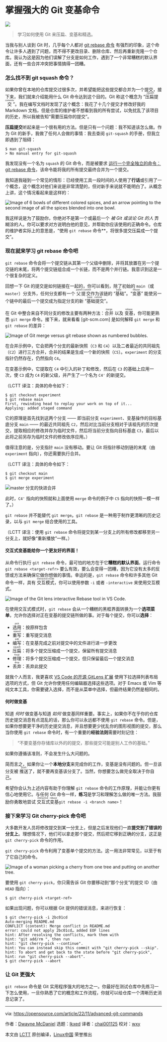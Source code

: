 [#]: subject: "Learn Git: 3 commands to level up your skill"
[#]: via: "https://opensource.com/article/22/11/advanced-git-commands"
[#]: author: "Dwayne McDaniel https://opensource.com/users/dwaynemcdaniel"
[#]: collector: "lkxed"
[#]: translator: "chai001125"
[#]: reviewer: "wxy"
[#]: publisher: "wxy"
[#]: url: "https://linux.cn/article-15324-1.html"

掌握强大的 Git 变基命令
======

![][0]

> 学习如何使用 Git 来压扁、变基和精选。

当我与别人谈到 Git 时，几乎每个人都对 [git rebase 命令][1] 有强烈的印象，这个命令让许多人遇到了问题，而不得不更改目录、删除仓库、然后再重新克隆一个仓库。我认为这是因为他们误解了分支是如何工作，遇到了一个非常糟糕的默认界面，还有一些合并冲突把事情搞得一团糟。

### 怎么找不到 git squash 命令？

如果你曾在本地的仓库提交过很多次，并希望能把这些提交都合并为一个提交，接下来，我们就来介绍能用什么 Git 命令达到这个目的。Git 称这个概念为 “<ruby>压扁提交<rt> squash commits </rt></ruby>”。我在编写文档时发现了这个概念：我花了十几个提交才修改好我的 Markdown 文档，但是仓库的维护者不想看到我的所有尝试，以免扰乱了该项目的历史，所以我被告知“需要压扁你的提交”。

**压扁提交**听起来是一个很有用的方法。但是只有一个问题：我不知道该怎么做。作为 Git 的新手，我做了任何人会做的事情：我去查阅 `git-squash` 的手册，但我立即遇到了阻碍：

```
$ man git-squash
> No manual entry for git-squash
```

我发现没有一个名为 `squash` 的 Git 命令，而是被要求 [运行一个完全独立的命令：git rebase 命令][2]，该命令能将我的所有提交最终合并为一个提交。

我知道我碰到一个常见的情形：已经使用工具一段时间的人使用了**行话**或引用了一个概念，这个概念对他们来说是非常清楚的，但对新手来说就不能明白了。从概念上讲，这个情况看起来是这样的：

![Image of 6 bowls of different colored spices, and an arrow pointing to the second image of all the spices blended into one bowl.][3]

我这样说是为了鼓励你，你绝对不是第一个或最后一个 _被 Git 或谈论 Git 的人_ 弄糊涂的人。你可以要求对方说明白他的意见，并帮助你应该使用的正确命令。仓库的维护者实际上的意思是，“使用 `git rebase` 命令**，将很多提交压扁成一个提交”。

### 现在就来学习 git rebase 命令吧

`git rebase` 命令会将一个提交链从其第一个父级中删除，并将其放置在另一个提交链的末尾，将两个提交链组合成一个长链，而不是两个并行链。我意识到这是一个很复杂的定义。

回想一下 Git 的提交是如何链接在一起的，你可以看到，除了初始的 `main`（或 `master`）分支外，任何分支都有一个 <ruby>父提交<rt> parent commit </rt></ruby> 作为该链的 “<ruby>基础<rt> base </rt></ruby>”。“<ruby>变基<rt> rebase </rt></ruby>” 能使另一个链中的最后一个提交成为指定分支的新 “<ruby>基础提交<rt> base commit </rt></ruby>”。

在 Git 中整合来自不同分支的修改主要有两种方法：<ruby>合并<rt>merge</rt></ruby> 以及 <ruby>变基<rt>rebase</rt></ruby>，你可能更熟悉 `git merge` 命令。接下来，就来看看 [git-scm.com] 是如何解释 `git merge` 和 `git rebase` 的差异：

![Image of Git merge versus git rebase shown as numbered bubbles.][5]

在合并示例中，它会把两个分支的最新快照（`C3` 和 `C4`）以及二者最近的共同祖先（`C2`）进行三方合并，合并的结果是生成一个新的快照（`C5`）。`experiment` 的分支指针仍然存在，仍然指向 `C4`。

在变基示例中，它提取在 `C4` 中引入的补丁和修改，然后在 `C3` 的基础上应用一次，使 `C3` 成为 `C4` 的新父级，并产生了一个名为 `C4'` 的新提交。

（LCTT 译注：具体的命令如下：

```
$ git checkout experiment
$ git rebase main
First, rewinding head to replay your work on top of it...
Applying: added staged command
```

它的原理是首先找到这两个分支 —— 即当前分支 `experiment`、变基操作的目标基底分支 `main` —— 的最近共同祖先 `C2`，然后对比当前分支相对于该祖先的历次提交，提取相应的修改并存为临时文件，然后将当前分支指向目标基底 `C3`，最后以此将之前另存为临时文件的修改依序应用。）

值得注意的是，分支指针 `main` 没有移动。要让 Git 将指针移动到链的末尾（由`experiment` 指向），你还需要执行合并。

（LCTT 译注：具体的命令如下：

```
$ git checkout main
$ git merge experiment
```

![master 分支的快进合并](https://www.progit.cn/images/basic-rebase-4.png)

此时，`C4'` 指向的快照就和上面使用 `merge` 命令的例子中 `C5` 指向的快照一模一样了。）

`git rebase` 并不能替代 `git merge`。`git rebase` 是一种用于制作更清晰的历史记录，以与 `git merge` 结合使用的工具。

（LCTT 译注：使用 `git rebase` 命令将提交到某一分支上的所有修改都移至另一分支上，就好像“重新播放”一样。）

#### 交互式变基能给你一个更友好的界面！

从命令行执行 `git rebase` 命令，最可怕的地方在于它**糟糕的默认界面**。运行命令 `git rebase <target-refr>` 要么有效，要么会变得一团糟，因为它没有太多的反馈或方法来确保它做你想做的事情。幸运的是，`git rebase` 命令和许多其他 Git 命令一样，具有 <ruby>交互模式<rt> interactive mode </rt></ruby>，你可以使用参数 `-i` 或者 `-interactive` 来使用交互模式。

![Image of the Git lens interactive Rebase tool in VS Code.][6]

在使用交互式模式时，`git rebase` 会从一个糟糕的黑框界面转换为一个**选项菜单**，允许你选择对正在变基的提交链所做的事。对于每个提交，你可以**选择**：

- <ruby>选用<rt>pick</rt></ruby>：按原样包含
- <ruby>重写<rt>reword</rt></ruby>：重写提交消息
- <ruby>编写<rt>edit</rt></ruby>：在变基完成之前对提交中的文件进行进一步更改
- <ruby>压扁<rt>squash</rt></ruby>：将多个提交压缩成一个提交，保留所有提交消息
- <ruby>修理<rt>fixup</rt></ruby>：将多个提交压缩成一个提交，但只保留最后一个提交消息
- <ruby>丢弃<rt>drop</rt></ruby>：丢弃此提交

就我个人而言，我更喜欢 [VS Code 的开源 GitLens 扩展][7] 使用下拉选择列表布局选项的方式，但 Git 允许你使用任何编辑器选择这些选项。对于 Emacs 或 Vim 等纯文本工具，你需要键入选择，而不是从菜单中选择，但最终结果仍然是相同的。

#### 何时做变基

知道 _何时_ 做变基与知道 _如何_ 做变基同样重要。事实上，如果你不在乎你的仓库历史提交消息有点混乱的话，那么你可以永远都不使用 `git rebase` 命令。但是，如果你想要更干净的历史提交消息，并且想要更少扰乱你的图形视图的提交，那么当你使用 `git rebase` 命令时，有一个重要的**经验法则**需要时刻记住：

> “不要变基你存储库以外的的提交，那些提交可能是别人工作的基础。”

如果你遵循该准则，不会发生什么大问题的。

简而言之，如果你让一个**本地分支**来完成你的工作，变基是没有问题的。但一旦该分支被 <ruby>推送 <rt> push </rt></ruby> 了，就不要再变基该分支了。当然，你想要怎么做完全取决于你自己。

希望你会认为上述内容有助于你理解 `git rebase` 命令的工作原理，并能让你更有信心地使用它。与任何 Git 命令一样，**练习**是学习和理解怎么做的唯一方法。我鼓励你勇敢地尝试 <ruby>交互式变基<rt> interactive rebase </rt></ruby> `git rebase -i <branch name>`！

### 接下来学习 Git cherry-pick 命令吧

大多数开发人员将修改提交到某一分支上，但是之后发现他们一直**提交到了错误的分支上**。理想情况下，他们可以拿走那个提交，然后把它移到正确的分支，这正是 `git cherry-pick` 命令的作用。

`git cherry-pick` 命令利用了变基单个提交的方法。这一用法非常常见，以至于有了它自己的命令。

![Image of a woman picking a cherry from one tree and putting on another tree.][8]

要使用 `git cherry-pick`，你只需告诉 Git 你要移动到“那个分支”的提交 ID（由 `HEAD` 指向）：

```
$ git cherry-pick <target-ref>
```

如果出现问题，你可以根据 Git 提供的错误消息，来进行恢复：

```
$ git cherry-pick -i 2bc01cd
Auto-merging README.md
CONFLICT (content): Merge conflict in README.md
error: could not apply 2bc01cd… added EOF lines
hint: After resolving the conflicts, mark them with
hint: "git add/rm ", then run
hint: "git cherry-pick --continue".
hint: You can instead skip this commit with "git cherry-pick --skip".
hint: To abort and get back to the state before "git cherry-pick",
hint: run "git cherry-pick --abort".
$ git cherry-pick --abort
```

### 让 Git 更强大

`git rebase` 命令是 Git 实用程序强大的地方之一。你最好在测试仓库中先练习一下怎么使用，一旦你熟悉了它的概念和工作流程，你就可以给仓库一个清晰历史消息记录了。

--------------------------------------------------------------------------------

via: https://opensource.com/article/22/11/advanced-git-commands

作者：[Dwayne McDaniel][a]
选题：[lkxed][b]
译者：[chai001125](https://github.com/chai001125)
校对：[wxy](https://github.com/wxy)

本文由 [LCTT](https://github.com/LCTT/TranslateProject) 原创编译，[Linux中国](https://linux.cn/) 荣誉推出

[a]: https://opensource.com/users/dwaynemcdaniel
[b]: https://github.com/lkxed
[1]: https://opensource.com/article/20/4/git-rebase-i
[2]: https://opensource.com/article/22/4/manage-git-commits-rebase-i-command
[3]: https://opensource.com/sites/default/files/2022-11/gitbeyond2.spices.png
[4]: http://git-scm.com
[5]: https://opensource.com/sites/default/files/2022-11/gitbeyond2.gitmerger.png
[6]: https://opensource.com/sites/default/files/2022-11/gitbeyond2.GitLens%20Interactive%20Rebase%20tool%20in%20VS%20Code.png
[7]: https://marketplace.visualstudio.com/items?itemName=eamodio.gitlens
[8]: https://opensource.com/sites/default/files/2022-11/gitbeyond2.cherrypicking.png
[0]: https://img.linux.net.cn/data/attachment/album/202212/07/133637yq2526zsp7f1t7a2.jpg